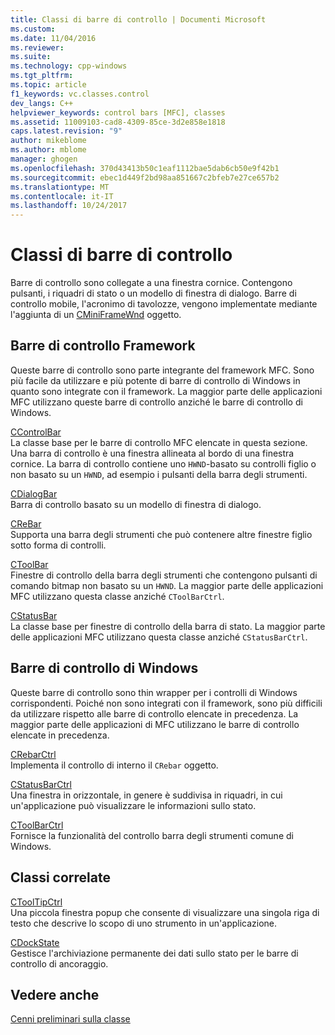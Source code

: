 ```yaml
---
title: Classi di barre di controllo | Documenti Microsoft
ms.custom: 
ms.date: 11/04/2016
ms.reviewer: 
ms.suite: 
ms.technology: cpp-windows
ms.tgt_pltfrm: 
ms.topic: article
f1_keywords: vc.classes.control
dev_langs: C++
helpviewer_keywords: control bars [MFC], classes
ms.assetid: 11009103-cad8-4309-85ce-3d2e858e1818
caps.latest.revision: "9"
author: mikeblome
ms.author: mblome
manager: ghogen
ms.openlocfilehash: 370d43413b50c1eaf1112bae5dab6cb50e9f42b1
ms.sourcegitcommit: ebec1d449f2bd98aa851667c2bfeb7e27ce657b2
ms.translationtype: MT
ms.contentlocale: it-IT
ms.lasthandoff: 10/24/2017
---
```

# <a name="control-bar-classes"></a>Classi di barre di controllo
Barre di controllo sono collegate a una finestra cornice. Contengono pulsanti, i riquadri di stato o un modello di finestra di dialogo. Barre di controllo mobile, l'acronimo di tavolozze, vengono implementate mediante l'aggiunta di un [CMiniFrameWnd](../mfc/reference/cminiframewnd-class.md) oggetto.  
  
## <a name="framework-control-bars"></a>Barre di controllo Framework  
 Queste barre di controllo sono parte integrante del framework MFC. Sono più facile da utilizzare e più potente di barre di controllo di Windows in quanto sono integrate con il framework. La maggior parte delle applicazioni MFC utilizzano queste barre di controllo anziché le barre di controllo di Windows.  
  
 [CControlBar](../mfc/reference/ccontrolbar-class.md)  
 La classe base per le barre di controllo MFC elencate in questa sezione. Una barra di controllo è una finestra allineata al bordo di una finestra cornice. La barra di controllo contiene uno `HWND`-basato su controlli figlio o non basato su un `HWND`, ad esempio i pulsanti della barra degli strumenti.  
  
 [CDialogBar](../mfc/reference/cdialogbar-class.md)  
 Barra di controllo basato su un modello di finestra di dialogo.  
  
 [CReBar](../mfc/reference/crebar-class.md)  
 Supporta una barra degli strumenti che può contenere altre finestre figlio sotto forma di controlli.  
  
 [CToolBar](../mfc/reference/ctoolbar-class.md)  
 Finestre di controllo della barra degli strumenti che contengono pulsanti di comando bitmap non basato su un `HWND`. La maggior parte delle applicazioni MFC utilizzano questa classe anziché `CToolBarCtrl`.  
  
 [CStatusBar](../mfc/reference/cstatusbar-class.md)  
 La classe base per finestre di controllo della barra di stato. La maggior parte delle applicazioni MFC utilizzano questa classe anziché `CStatusBarCtrl`.  
  
## <a name="windows-control-bars"></a>Barre di controllo di Windows  
 Queste barre di controllo sono thin wrapper per i controlli di Windows corrispondenti. Poiché non sono integrati con il framework, sono più difficili da utilizzare rispetto alle barre di controllo elencate in precedenza. La maggior parte delle applicazioni di MFC utilizzano le barre di controllo elencate in precedenza.  
  
 [CRebarCtrl](../mfc/reference/crebarctrl-class.md)  
 Implementa il controllo di interno il `CRebar` oggetto.  
  
 [CStatusBarCtrl](../mfc/reference/cstatusbarctrl-class.md)  
 Una finestra in orizzontale, in genere è suddivisa in riquadri, in cui un'applicazione può visualizzare le informazioni sullo stato.  
  
 [CToolBarCtrl](../mfc/reference/ctoolbarctrl-class.md)  
 Fornisce la funzionalità del controllo barra degli strumenti comune di Windows.  
  
## <a name="related-classes"></a>Classi correlate  
 [CToolTipCtrl](../mfc/reference/ctooltipctrl-class.md)  
 Una piccola finestra popup che consente di visualizzare una singola riga di testo che descrive lo scopo di uno strumento in un'applicazione.  
  
 [CDockState](../mfc/reference/cdockstate-class.md)  
 Gestisce l'archiviazione permanente dei dati sullo stato per le barre di controllo di ancoraggio.  
  
## <a name="see-also"></a>Vedere anche  
 [Cenni preliminari sulla classe](../mfc/class-library-overview.md)

